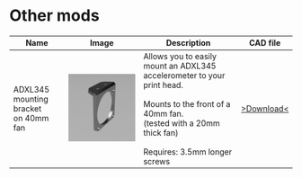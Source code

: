 # Other mods


| Name                                     | Image                                                 | Description                                                                                                                                                                                   | CAD file                                         |
|------------------------------------------|-------------------------------------------------------|-----------------------------------------------------------------------------------------------------------------------------------------------------------------------------------------------|--------------------------------------------------|
| ADXL345 mounting bracket<br/>on 40mm fan | ![](../images/ADXL345_40mm_Fan_Mount.png ':size=70%') | Allows you to easily mount an ADXL345 accelerometer to your print head.<br/><br/>Mounts to the front of a 40mm fan.<br/>(tested with a 20mm thick fan)<br/><br/>Requires: 3.5mm longer screws | [>Download<](../cad/ADXL345_40mm_Fan_Mount.step) |